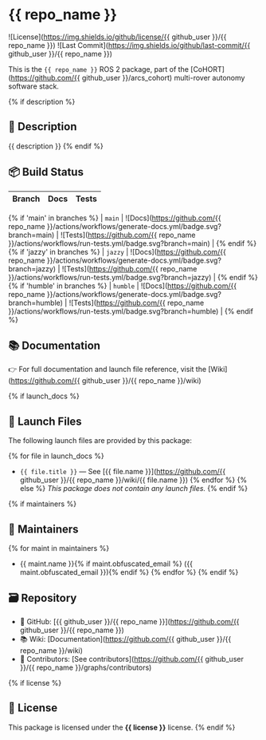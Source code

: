 # {{ repo_name }}

![License](https://img.shields.io/github/license/{{ github_user }}/{{ repo_name }})
![Last Commit](https://img.shields.io/github/last-commit/{{ github_user }}/{{ repo_name }})

This is the `{{ repo_name }}` ROS 2 package, part of the [CoHORT](https://github.com/{{ github_user }}/arcs_cohort) multi-rover autonomy software stack.

{% if description %}
## 📝 Description

{{ description }}
{% endif %}

## 📦 Build Status

| Branch | Docs | Tests |
|--------|------|-------|
{% if 'main' in branches %}
| `main` | ![Docs](https://github.com/{{ repo_name }}/actions/workflows/generate-docs.yml/badge.svg?branch=main) | ![Tests](https://github.com/{{ repo_name }}/actions/workflows/run-tests.yml/badge.svg?branch=main) |
{% endif %}
{% if 'jazzy' in branches %}
| `jazzy` | ![Docs](https://github.com/{{ repo_name }}/actions/workflows/generate-docs.yml/badge.svg?branch=jazzy) | ![Tests](https://github.com/{{ repo_name }}/actions/workflows/run-tests.yml/badge.svg?branch=jazzy) |
{% endif %}
{% if 'humble' in branches %}
| `humble` | ![Docs](https://github.com/{{ repo_name }}/actions/workflows/generate-docs.yml/badge.svg?branch=humble) | ![Tests](https://github.com/{{ repo_name }}/actions/workflows/run-tests.yml/badge.svg?branch=humble) |
{% endif %}

## 📚 Documentation

👉 For full documentation and launch file reference, visit the [Wiki](https://github.com/{{ github_user }}/{{ repo_name }}/wiki)

{% if launch_docs %}
## 🚀 Launch Files

The following launch files are provided by this package:

{% for file in launch_docs %}
- `{{ file.title }}` — See [{{ file.name }}](https://github.com/{{ github_user }}/{{ repo_name }}/wiki/{{ file.name }})
{% endfor %}
{% else %}
_This package does not contain any launch files._
{% endif %}

{% if maintainers %}
## 👥 Maintainers

{% for maint in maintainers %}
- {{ maint.name }}{% if maint.obfuscated_email %} ({{ maint.obfuscated_email }}){% endif %}
{% endfor %}
{% endif %}

## 🗃️ Repository

- 📁 GitHub: [{{ github_user }}/{{ repo_name }}](https://github.com/{{ github_user }}/{{ repo_name }})
- 📚 Wiki: [Documentation](https://github.com/{{ github_user }}/{{ repo_name }}/wiki)
- 👥 Contributors: [See contributors](https://github.com/{{ github_user }}/{{ repo_name }}/graphs/contributors)

{% if license %}
## 📄 License

This package is licensed under the **{{ license }}** license.
{% endif %}
